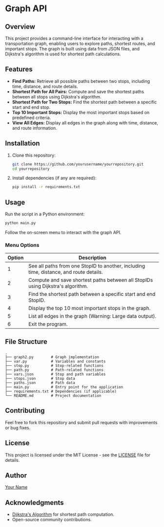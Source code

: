 # Graph API

## Overview
This project provides a command-line interface for interacting with a transportation graph, enabling users to explore paths, shortest routes, and important stops. The graph is built using data from JSON files, and Dijkstra's algorithm is used for shortest path calculations.

## Features
- **Find Paths:** Retrieve all possible paths between two stops, including time, distance, and route details.
- **Shortest Path for All Pairs:** Compute and save the shortest paths between all stops using Dijkstra's algorithm.
- **Shortest Path for Two Stops:** Find the shortest path between a specific start and end stop.
- **Top 10 Important Stops:** Display the most important stops based on predefined criteria.
- **View All Edges:** Display all edges in the graph along with time, distance, and route information.

## Installation
1. Clone this repository:
   ```bash
   git clone https://github.com/yourusername/yourrepository.git
   cd yourrepository
   ```
2. Install dependencies (if any are required):
   ```bash
   pip install -r requirements.txt
   ```

## Usage
Run the script in a Python environment:
```bash
python main.py
```
Follow the on-screen menu to interact with the graph API.

### Menu Options
| Option | Description |
|--------|-------------|
| 1 | See all paths from one StopID to another, including time, distance, and route details. |
| 2 | Compute and save shortest paths between all StopIDs using Dijkstra's algorithm. |
| 3 | Find the shortest path between a specific start and end StopID. |
| 4 | Display the top 10 most important stops in the graph. |
| 5 | List all edges in the graph (Warning: Large data output). |
| 6 | Exit the program. |

## File Structure
```
.
├── graph2.py        # Graph implementation
├── var.py           # Variables and constants
├── stop.py          # Stop-related functions
├── path.py          # Path-related functions
├── vars.json        # Stop and path variables
├── stops.json       # Stop data
├── paths.json       # Path data
├── main.py          # Entry point for the application
├── requirements.txt # Dependencies (if applicable)
└── README.md        # Project documentation
```

## Contributing
Feel free to fork this repository and submit pull requests with improvements or bug fixes.

## License
This project is licensed under the MIT License - see the [LICENSE](LICENSE) file for details.

## Author
[Your Name](https://github.com/yourusername)

## Acknowledgments
- [Dijkstra's Algorithm](https://en.wikipedia.org/wiki/Dijkstra%27s_algorithm) for shortest path computation.
- Open-source community contributions.


